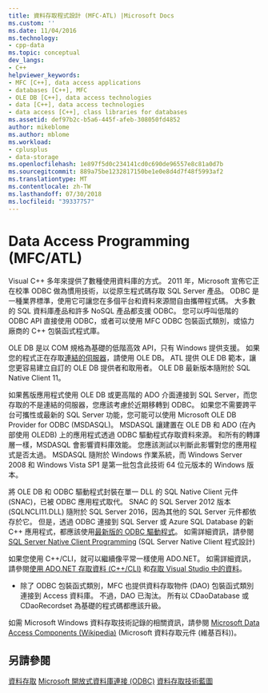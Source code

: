 ```yaml
---
title: 資料存取程式設計 (MFC-ATL) |Microsoft Docs
ms.custom: ''
ms.date: 11/04/2016
ms.technology:
- cpp-data
ms.topic: conceptual
dev_langs:
- C++
helpviewer_keywords:
- MFC [C++], data access applications
- databases [C++], MFC
- OLE DB [C++], data access technologies
- data [C++], data access technologies
- data access [C++], class libraries for databases
ms.assetid: def97b2c-b5a6-445f-afeb-308050fd4852
author: mikeblome
ms.author: mblome
ms.workload:
- cplusplus
- data-storage
ms.openlocfilehash: 1e897f5d0c234141cd0c690de96557e8c81a0d7b
ms.sourcegitcommit: 889a75be1232817150be1e0e8d4d7f48f5993af2
ms.translationtype: MT
ms.contentlocale: zh-TW
ms.lasthandoff: 07/30/2018
ms.locfileid: "39337757"
---
```

# <a name="data-access-programming-mfcatl"></a>Data Access Programming (MFC/ATL)
Visual C++ 多年來提供了數種使用資料庫的方式。 2011 年，Microsoft 宣佈它正在校準 ODBC 做為慣用技術，以從原生程式碼存取 SQL Server 產品。 ODBC 是一種業界標準，使用它可讓您在多個平台和資料來源間自由攜帶程式碼。 大多數的 SQL 資料庫產品和許多 NoSQL 產品都支援 ODBC。 您可以呼叫低階的 ODBC API 直接使用 ODBC，或者可以使用 MFC ODBC 包裝函式類別，或協力廠商的 C++ 包裝函式程式庫。 

OLE DB 是以 COM 規格為基礎的低階高效 API，只有 Windows 提供支援。 如果您的程式正在存取[連結的伺服器](/sql/relational-databases/linked-servers/linked-servers-database-engine)，請使用 OLE DB。 ATL 提供 OLE DB 範本，讓您更容易建立自訂的 OLE DB 提供者和取用者。 OLE DB 最新版本隨附於 SQL Native Client 11。  

如果舊版應用程式使用 OLE DB 或更高階的 ADO 介面連接到 SQL Server，而您存取的不是連結的伺服器，您應該考慮於近期移轉到 ODBC。 如果您不需要跨平台可攜性或最新的 SQL Server 功能，您可能可以使用 Microsoft OLE DB Provider for ODBC (MSDASQL)。  MSDASQL 讓建置在 OLE DB 和 ADO (在內部使用 OLEDB) 上的應用程式透過 ODBC 驅動程式存取資料來源。 和所有的轉譯層一樣，MSDASQL 會影響資料庫效能。 您應該測試以判斷此影響對您的應用程式是否太過。 MSDASQL 隨附於 Windows 作業系統，而 Windows Server 2008 和 Windows Vista SP1 是第一批包含此技術 64 位元版本的 Windows 版本。

將 OLE DB 和 ODBC 驅動程式封裝在單一 DLL 的 SQL Native Client 元件 (SNAC)，已被 ODBC 應用程式取代。 SNAC 的 SQL Server 2012 版本 (SQLNCLI11.DLL) 隨附於 SQL Server 2016，因為其他的 SQL Server 元件都依存於它。 但是，透過 ODBC 連接到 SQL Server 或 Azure SQL Database 的新 C++ 應用程式，都應該使用[最新版的 ODBC 驅動程式](https://docs.microsoft.com/sql/connect/odbc/download-odbc-driver-for-sql-server)。 如需詳細資訊，請參閱 [SQL Server Native Client Programming](/sql/relational-databases/native-client/sql-server-native-client-programming) (SQL Server Native Client 程式設計)

如果您使用 C++/CLI，就可以繼續像平常一樣使用 ADO.NET。 如需詳細資訊，請參閱[使用 ADO.NET 存取資料 (C++/CLI)](../dotnet/data-access-using-adonet-cpp-cli.md) 和[存取 Visual Studio 中的資料](/visualstudio/data-tools/accessing-data-in-visual-studio)。  
  
-   除了 ODBC 包裝函式類別，MFC 也提供資料存取物件 (DAO) 包裝函式類別連接到 Access 資料庫。  不過，DAO 已淘汰。 所有以 CDaoDatabase 或 CDaoRecordset 為基礎的程式碼都應該升級。 

如需 Microsoft Windows 資料存取技術記錄的相關資訊，請參閱 [Microsoft Data Access Components (Wikipedia)](https://en.wikipedia.org/wiki/Microsoft_Data_Access_Components) (Microsoft 資料存取元件 (維基百科))。  

## <a name="see-also"></a>另請參閱  
 [資料存取](data-access-in-cpp.md) [Microsoft 開放式資料庫連接 (ODBC)](https://docs.microsoft.com/sql/odbc/microsoft-open-database-connectivity-odbc) [資料存取技術藍圖](https://msdn.microsoft.com/library/ms810810.aspx)